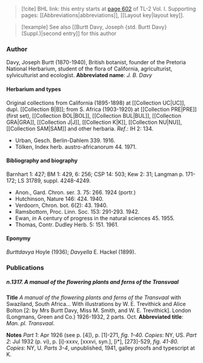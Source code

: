 > [!cite] BHL link: this entry starts at [page 602](https://www.biodiversitylibrary.org/page/33120733) of TL-2 Vol. I.
> Supporting pages: [[Abbreviations|abbreviations]], [[Layout key|layout key]].

> [!example] See also [[Burtt Davy, Joseph {std. Burtt Davy} (Suppl.)|second entry]] for this author

### Author

Davy, Joseph Burtt (1870-1940), British botanist, founder of the Pretoria National Herbarium, student of the flora of California, agriculturist, sylviculturist and ecologist. 
**Abbreviated name**: *J. B. Davy*

#### Herbarium and types

Original collections from California (1895-1898) at [[Collection UC|UC]], dupl. [[Collection B|B]]; from S. Africa (1903-1920) at [[Collection PRE|PRE]] (first set), [[Collection BOL|BOL]], [[Collection BUL|BUL]], [[Collection GRA|GRA]], [[Collection J|J]], [[Collection K|K]], [[Collection NU|NU]], [[Collection SAM|SAM]] and other herbaria.
*Ref*.: IH 2: 134.
- Urban, Gesch. Berlin-Dahlem 339. 1916.
- Tölken, Index herb. austro-africanorum 44. 1971.

#### Bibliography and biography

Barnhart 1: 427; BM 1: 429, 6: 256; CSP 14: 503; Kew 2: 31; Langman p. 171-172; LS 31789, suppl. 4248-4249.
- Anon., Gard. Chron. ser. 3. 75: 266. 1924 (portr.)
- Hutchinson, Nature 146: 424. 1940.
- Verdoorn, Chron. bot. 6(2): 43. 1940.
- Ramsbottom, Proc. Linn. Soc. 153: 291-293. 1942.
- Ewan, *in* A century of progress in the natural sciences 45. 1955.
- Thomas, Contr. Dudley Herb. 5: 151. 1961.

#### Eponymy

*Burttdavya* Hoyle (1936); *Davyella* E. Hackel (1899).

### Publications

##### n.1317. A manual of the flowering plants and ferns of the Transvaal

**Title**
*A manual of the flowering plants and ferns of the Transvaal* with Swaziland, South Africa... With illustrations by W. E. Trevithick and Alice Bolton \[2: by Mrs Burtt Davy, Miss M. Smith, and W. E. Trevithick\]. London (Longmans, Green and Co.) 1926-1932, 2 parts. Oct.
**Abbreviated title**: *Man. pl. Transvaal*.

**Notes**
*Part 1*: Apr 1926 (see p. \[4\]), p. \[1\]-271, *fig. 1-40. Copies*: NY, US.
*Part 2*: Jul 1932 (p. vi), p. \[i\]-xxxv, \[xxxvi, syn.\], \[i\*\], \[273\]-529, *fig. 41-80. Copies*: NY, U.
*Parts 3-4*, unpublished, 1941, galley proofs and typescript at K.

